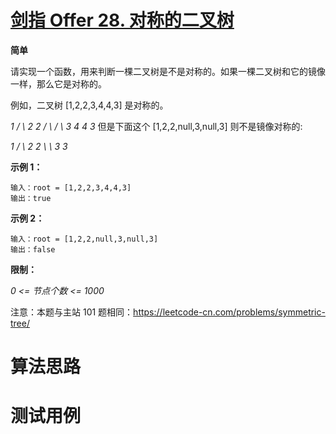 # [剑指 Offer 28. 对称的二叉树][cnTitle]

**简单**

请实现一个函数，用来判断一棵二叉树是不是对称的。如果一棵二叉树和它的镜像一样，那么它是对称的。

例如，二叉树 [1,2,2,3,4,4,3] 是对称的。

 *1 / \ 2 2 / \ / \ 3 4 4 3*  但是下面这个 [1,2,2,null,3,null,3] 则不是镜像对称的:

 *1 / \ 2 2 \ \ 3 3* 



**示例 1：** 

```
输入：root = [1,2,2,3,4,4,3]
输出：true

```

**示例 2：** 

```
输入：root = [1,2,2,null,3,null,3]
输出：false
```



**限制：** 

 *0 <= 节点个数 <= 1000* 

注意：本题与主站 101 题相同：https://leetcode-cn.com/problems/symmetric-tree/




# 算法思路

# 测试用例
```
```

[cnTitle]: https://leetcode-cn.com/problems/dui-cheng-de-er-cha-shu-lcof/
